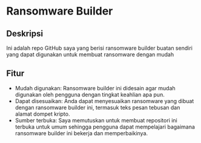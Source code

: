 # Ransomware Builder

## Deskripsi
Ini adalah repo GitHub saya yang berisi ransomware builder buatan sendiri yang dapat digunakan untuk membuat ransomware dengan mudah

## Fitur

- Mudah digunakan: Ransomware builder ini didesain agar mudah digunakan oleh pengguna dengan tingkat keahlian apa pun.
- Dapat disesuaikan: Anda dapat menyesuaikan ransomware yang dibuat dengan ransomware builder ini, termasuk teks pesan tebusan dan alamat dompet kripto.
- Sumber terbuka: Saya memutuskan untuk membuat repositori ini terbuka untuk umum sehingga pengguna dapat mempelajari bagaimana ransomware builder ini bekerja dan memperbaikinya.
